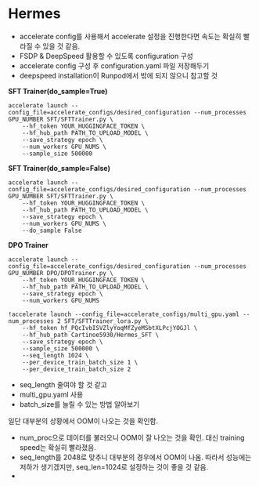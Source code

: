 # Hermes

- accelerate config를 사용해서 accelerate 설정을 진행한다면 속도는 확실히 빨라질 수 있을 것 같음.
- FSDP & DeepSpeed 활용할 수 있도록 configuration 구성
- accelerate config 구성 후 configuration.yaml 파일 저장해두기
- deepspeed installation이 Runpod에서 밖에 되지 않으니 참고할 것

**SFT Trainer(do_sample=True)**
```
accelerate launch --config_file=accelerate_configs/desired_configuration --num_processes GPU_NUMBER SFT/SFTTrainer.py \
    --hf_token YOUR_HUGGINGFACE_TOKEN \
    --hf_hub_path PATH_TO_UPLOAD_MODEL \
    --save_strategy epoch \
    --num_workers GPU_NUMS \
    --sample_size 500000
```

**SFT Trainer(do_sample=False)**
```
accelerate launch --config_file=accelerate_configs/desired_configuration --num_processes GPU_NUMBER SFT/SFTTrainer.py \
    --hf_token YOUR_HUGGINGFACE_TOKEN \
    --hf_hub_path PATH_TO_UPLOAD_MODEL \
    --save_strategy epoch \
    --num_workers GPU_NUMS \
    --do_sample False
```

**DPO Trainer**
```
accelerate launch --config_file=accelerate_configs/desired_configuration --num_processes GPU_NUMBER DPO/DPOTrainer.py \
    --hf_token YOUR_HUGGINGFACE_TOKEN \
    --hf_hub_path PATH_TO_UPLOAD_MODEL \
    --save_strategy epoch \
    --num_workers GPU_NUMS
```

```
!accelerate launch --config_file=accelerate_configs/multi_gpu.yaml --num_processes 2 SFT/SFTTrainer_lora.py \
    --hf_token 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 \
    --hf_hub_path Cartinoe5930/Hermes_SFT \
    --save_strategy epoch \
    --sample_size 500000 \
    --seq_length 1024 \
    --per_device_train_batch_size 1 \
    --per_device_train_batch_size 2
```
- seq_length 줄여야 할 것 같고
- multi_gpu.yaml 사용
- batch_size를 늘릴 수 있는 방법 알아보기

일단 대부분의 상황에서 OOM이 나오는 것을 확인함.
- num_proc으로 데이터를 불러오니 OOM이 잘 나오는 것을 확인. 대신 training speed는 확실히 빨라졌음.
- seq_length를 2048로 맞추니 대부분의 경우에서 OOM이 나옴. 따라서 성능에는 저하가 생기겠지만, seq_len=1024로 설정하는 것이 좋을 것 같음.
- 